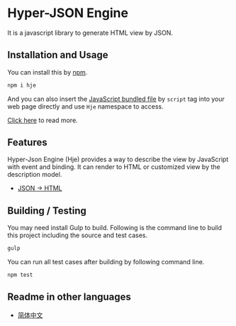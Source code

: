 # Hyper-JSON Engine

It is a javascript library to generate HTML view by JSON.

## Installation and Usage

You can install this by [npm](https://www.npmjs.com/package/hje).

```sh
npm i hje
```

And you can also insert the [JavaScript bundled file](https://github.com/compositejs/hje/raw/master/dist/index.js) by `script` tag into your web page directly and use `Hje` namespace to access.

[Click here](https://github.com/compositejs/hje/wiki/installation) to read more.

## Features

Hyper-Json Engine (Hje) provides a way to describe the view by JavaScript with event and binding. It can render to HTML or customized view by the description model.

- [JSON → HTML](https://github.com/compositejs/hje/wiki/tohtml)

## Building / Testing

You may need install Gulp to build. Following is the command line to build this project including the source and test cases.

```sh
gulp
```

You can run all test cases after building by following command line.

```sh
npm test
```

## Readme in other languages

- [简体中文](https://github.com/compositejs/hje/wiki/shuoming)
